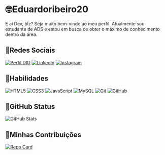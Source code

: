 # 🤓Eduardoribeiro20
E aí Dev, blz? Seja muito bem-vindo ao meu perfil. Atualmente sou estudante de ADS e estou em busca de obter o máximo de conhecimento dentro da área.

## 📶Redes Sociais
[![Perfil DIO](https://img.shields.io/badge/-Meu%20Perfil%20na%20DIO-30A3DC?style=for-the-badge)](https://www.dio.me/users/eduzinribeiro4/)
[![LinkedIn](https://img.shields.io/badge/LinkedIn-FFF?style=for-the-badge&logo=linkedin&logoColor=0E76A8)](https://www.linkedin.com/in/eduardo-ribeiro-253327276/)
[![Instagram](https://img.shields.io/badge/Instagram-black?style=for-the-badge&logo=instagram&logoColor=white)](https://www.instagram.com/edumodelooficial/)


## 🧠Habilidades
![HTML5](https://img.shields.io/badge/HTML5-white?style=for-the-badge&logo=html5) ![CSS3](https://img.shields.io/badge/CSS3-white?style=for-the-badge&logo=css3&logoColor=blue) ![JavaScript](https://img.shields.io/badge/JavaScript-000?style=for-the-badge&logo=javascript) ![MySQL](https://img.shields.io/badge/MySQL-000?style=for-the-badge&logo=mysql&logoColor=005C84) [![Git](https://img.shields.io/badge/Git-000?style=for-the-badge&logo=git&logoColor=white)](https://git-scm.com/doc)
[![GitHub](https://img.shields.io/badge/GitHub-000?style=for-the-badge&logo=github&logoColor=purple)](https://docs.github.com/)

## 🥷GitHub Status

![GitHub Stats](https://github-readme-stats.vercel.app/api?username=Eduardoribeiro20&theme=transparent&bg_color=white&border_color=30A3DC&show_icons=true&icon_color=30A3DC&title_color=E94D5F&text_color=black&hide_title=true ) 

## 💫Minhas Contribuições
[![Repo Card](https://github-readme-stats.vercel.app/api/pin/?username=Eduardoribeiro20&repo=dio-lab-open-source&bg_color=CCCCFF&border_color=30A3DC&show_icons=true&icon_color=FFFFFF&title_color=3399FF&text_color=000)](https://github.com/Eduardoribeiro20/dio-lab-open-source)